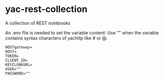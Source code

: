 # yac-rest-collection
A collection of REST notebooks

An .env file is needed to set the variable content.
Use "" when the variable contains syntax characters of yachttp like # or @.


    HOSTgateway=
    HOST=
    TOKEN=
    CLIENT_ID=
    KEYCLOAKURL=
    USER=""
    PASSWORD=""
